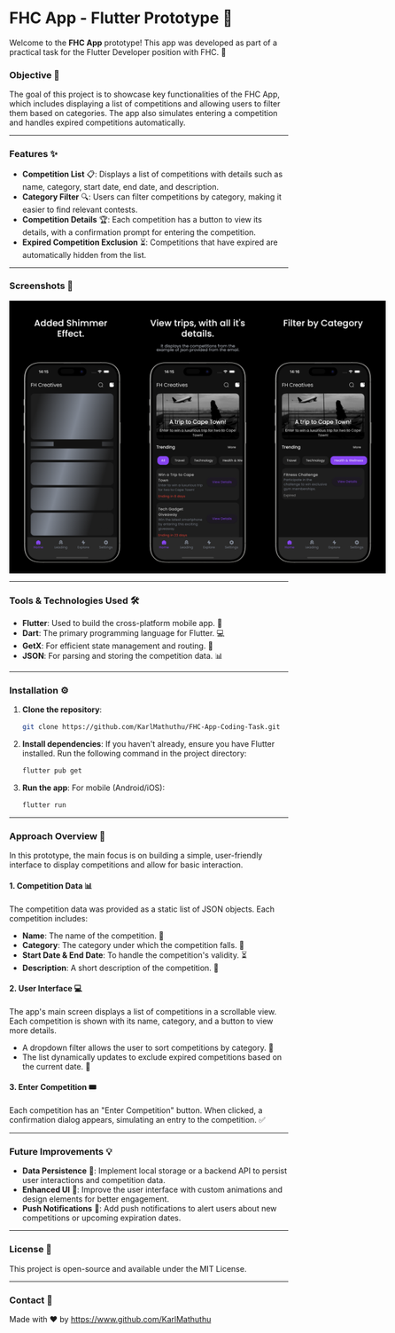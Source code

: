 # FHC App - Flutter Prototype 🚀

Welcome to the **FHC App** prototype! This app was developed as part of a practical task for the Flutter Developer position with FHC. 🎉

### Objective 🎯

The goal of this project is to showcase key functionalities of the FHC App, which includes displaying a list of competitions and allowing users to filter them based on categories. The app also simulates entering a competition and handles expired competitions automatically.

---

### Features ✨

- **Competition List** 📋: Displays a list of competitions with details such as name, category, start date, end date, and description.
- **Category Filter** 🔍: Users can filter competitions by category, making it easier to find relevant contests.
- **Competition Details** 🏆: Each competition has a button to view its details, with a confirmation prompt for entering the competition.
- **Expired Competition Exclusion** ⏳: Competitions that have expired are automatically hidden from the list.
  
---

### Screenshots 📸

<!-- Horizontal alignment of images -->
<div style="display: flex; justify-content: space-around;">
  <img src="screenshots/shimmer.png" width="45%" alt="Screenshot 1">
  <img src="screenshots/home.png" width="45%" alt="Screenshot 2">
  <img src="screenshots/filter.png" width="45%" alt="Screenshot 3">
</div>

---

### Tools & Technologies Used 🛠️

- **Flutter**: Used to build the cross-platform mobile app. 📱
- **Dart**: The primary programming language for Flutter. 💻
- **GetX**: For efficient state management and routing. 🔄
- **JSON**: For parsing and storing the competition data. 📊

---

### Installation ⚙️

1. **Clone the repository**:
   ```bash
   git clone https://github.com/KarlMathuthu/FHC-App-Coding-Task.git
   ```

2. **Install dependencies**:
   If you haven't already, ensure you have Flutter installed. Run the following command in the project directory:
   ```bash
   flutter pub get
   ```

3. **Run the app**:
   For mobile (Android/iOS):
   ```bash
   flutter run
   ```

---

### Approach Overview 📝

In this prototype, the main focus is on building a simple, user-friendly interface to display competitions and allow for basic interaction.

#### 1. **Competition Data** 📊
   The competition data was provided as a static list of JSON objects. Each competition includes:
   - **Name**: The name of the competition. 🎉
   - **Category**: The category under which the competition falls. 🎯
   - **Start Date & End Date**: To handle the competition's validity. ⏳
   - **Description**: A short description of the competition. 📝

#### 2. **User Interface** 💻
   The app's main screen displays a list of competitions in a scrollable view. Each competition is shown with its name, category, and a button to view more details.

   - A dropdown filter allows the user to sort competitions by category. 🔽
   - The list dynamically updates to exclude expired competitions based on the current date. 🚫

#### 3. **Enter Competition** 🎟️
   Each competition has an "Enter Competition" button. When clicked, a confirmation dialog appears, simulating an entry to the competition. ✅

---

### Future Improvements 💡

- **Data Persistence** 💾: Implement local storage or a backend API to persist user interactions and competition data.
- **Enhanced UI** 🎨: Improve the user interface with custom animations and design elements for better engagement.
- **Push Notifications** 📲: Add push notifications to alert users about new competitions or upcoming expiration dates.

---

### License 📜

This project is open-source and available under the MIT License.

---

### Contact 📧
 Made with ❤️ by https://www.github.com/KarlMathuthu
